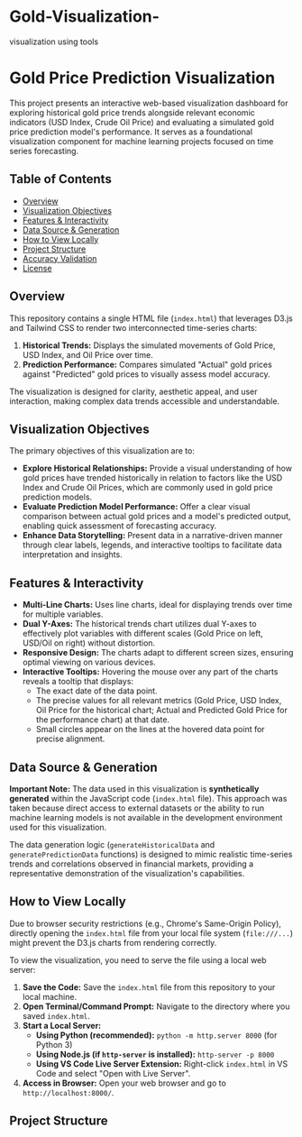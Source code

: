 # Gold-Visualization-
visualization using tools
# Gold Price Prediction Visualization

This project presents an interactive web-based visualization dashboard for exploring historical gold price trends alongside relevant economic indicators (USD Index, Crude Oil Price) and evaluating a simulated gold price prediction model's performance. It serves as a foundational visualization component for machine learning projects focused on time series forecasting.

## Table of Contents
- [Overview](#overview)
- [Visualization Objectives](#visualization-objectives)
- [Features & Interactivity](#features--interactivity)
- [Data Source & Generation](#data-source--generation)
- [How to View Locally](#how-to-view-locally)
- [Project Structure](#project-structure)
- [Accuracy Validation](#accuracy-validation)
- [License](#license)

## Overview

This repository contains a single HTML file (`index.html`) that leverages D3.js and Tailwind CSS to render two interconnected time-series charts:
1.  **Historical Trends:** Displays the simulated movements of Gold Price, USD Index, and Oil Price over time.
2.  **Prediction Performance:** Compares simulated "Actual" gold prices against "Predicted" gold prices to visually assess model accuracy.

The visualization is designed for clarity, aesthetic appeal, and user interaction, making complex data trends accessible and understandable.

## Visualization Objectives

The primary objectives of this visualization are to:
* **Explore Historical Relationships:** Provide a visual understanding of how gold prices have trended historically in relation to factors like the USD Index and Crude Oil Prices, which are commonly used in gold price prediction models.
* **Evaluate Prediction Model Performance:** Offer a clear visual comparison between actual gold prices and a model's predicted output, enabling quick assessment of forecasting accuracy.
* **Enhance Data Storytelling:** Present data in a narrative-driven manner through clear labels, legends, and interactive tooltips to facilitate data interpretation and insights.

## Features & Interactivity

* **Multi-Line Charts:** Uses line charts, ideal for displaying trends over time for multiple variables.
* **Dual Y-Axes:** The historical trends chart utilizes dual Y-axes to effectively plot variables with different scales (Gold Price on left, USD/Oil on right) without distortion.
* **Responsive Design:** The charts adapt to different screen sizes, ensuring optimal viewing on various devices.
* **Interactive Tooltips:** Hovering the mouse over any part of the charts reveals a tooltip that displays:
    * The exact date of the data point.
    * The precise values for all relevant metrics (Gold Price, USD Index, Oil Price for the historical chart; Actual and Predicted Gold Price for the performance chart) at that date.
    * Small circles appear on the lines at the hovered data point for precise alignment.

## Data Source & Generation

**Important Note:** The data used in this visualization is **synthetically generated** within the JavaScript code (`index.html` file). This approach was taken because direct access to external datasets or the ability to run machine learning models is not available in the development environment used for this visualization.

The data generation logic (`generateHistoricalData` and `generatePredictionData` functions) is designed to mimic realistic time-series trends and correlations observed in financial markets, providing a representative demonstration of the visualization's capabilities.

## How to View Locally

Due to browser security restrictions (e.g., Chrome's Same-Origin Policy), directly opening the `index.html` file from your local file system (`file:///...`) might prevent the D3.js charts from rendering correctly.

To view the visualization, you need to serve the file using a local web server:

1.  **Save the Code:** Save the `index.html` file from this repository to your local machine.
2.  **Open Terminal/Command Prompt:** Navigate to the directory where you saved `index.html`.
3.  **Start a Local Server:**
    * **Using Python (recommended):** `python -m http.server 8000` (for Python 3)
    * **Using Node.js (if `http-server` is installed):** `http-server -p 8000`
    * **Using VS Code Live Server Extension:** Right-click `index.html` in VS Code and select "Open with Live Server".
4.  **Access in Browser:** Open your web browser and go to `http://localhost:8000/`.

## Project Structure
